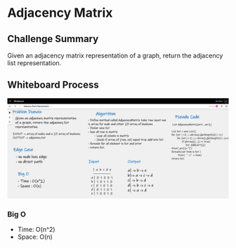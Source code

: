 # Adjacency Matrix


## Challenge Summary

Given an adjacency matrix representation of a graph, return the adjacency list representation.
## Whiteboard Process

![Whiteboard](Whiteboard.png)

### Big O
- Time: O(n^2) 
- Space: O(n)

